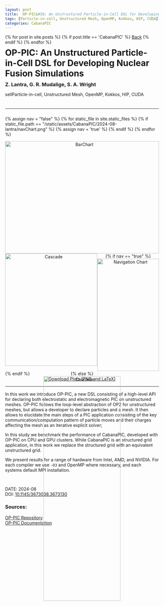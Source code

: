 ```yaml
---
layout: post
title:  OP-PIC&#58; An Unstructured Particle-in-Cell DSL for Developing Nuclear Fusion Simulations
tags: [Particle-in-cell, Unstructured Mesh, OpenMP, Kokkos, HIP, CUDA]
categories: CabanaPIC
---
```

<link rel="stylesheet" href="https://fonts.googleapis.com/css2?family=Material+Symbols+Outlined:opsz,wght,FILL,GRAD@20,400,0,0" />
{% for post in site.posts %}
  {% if post.title == 'CabanaPIC' %}
<a href="{{ site.baseurl }}{{ post.url }}">Back</a>
{% endif %}
{% endfor %}
<div class="dataHeader">
<h1 style="margin-top:9px;margin-bottom:0px;">OP-PIC&#58; An Unstructured Particle-in-Cell DSL for Developing Nuclear Fusion Simulations</h1>
<h3 style="margin-top:9px;margin-bottom:0px;">Z. Lantra, G. R. Mudalige, S. A. Wright</h3>
<s><p style="display: inline-block;"><span class="material-symbols-outlined">
sell</span>Particle-in-cell, Unstructured Mesh, OpenMP, Kokkos, HIP, CUDA</p></s>
</div>
<hr style="margin-top:24px;margin-bottom:24px;">


{% assign nav = "false" %}
{% for static_file in site.static_files %}
{% if static_file.path == "/static/assets/CabanaPIC/2024-08-lantra/navChart.png" %}
{% assign nav = 'true' %}
{% endif %} 
{% endfor %}

<div class="container">
<div class="top"><img src="{{ site.baseurl }}{% link static/assets/CabanaPIC/2024-08-lantra/barChart.png %}" alt="BarChart"/>
</div>
<div class="bottom">
{% if nav == "true" %}
<div class="colCascade"><img src="{{ site.baseurl }}{% link static/assets/CabanaPIC/2024-08-lantra/cascade.png %}" alt="Cascade" style="margin-right:2%;"/></div>
<div class="colNav"><img src="{{ site.baseurl }}{% link static/assets/CabanaPIC/2024-08-lantra/navChart.png %}" alt="Navigation Chart "/></div>
</div>
{% else %}
<div class="singleCol"><img src="{{ site.baseurl }}{% link static/assets/CabanaPIC/2024-08-lantra/cascade.png %}" alt="Cascade"/></div>
</div>
{% endif %}
</div>
<br>
<div class="plotsDownload"><a href="{{ site.baseurl }}{% link static/plots/CabanaPIC/2024-08-lantra/plots.zip %}" download>Download Plots (PNG and LaTeX)</a></div>
<hr style="margin-top:16px;margin-bottom:16px;">


In this work we introduce OP-PIC, a new DSL consisting of a high-level API for declaring both electrostatic and electromagnetic PIC on unstructured meshes. 
OP-PIC follows the loop-level abstraction of OP2 for unstructured meshes, but allows a developer to declare particles and a mesh. 
It then allows to elucidate the main steps of a PIC application consisting of the key communication/computation pattern of particle moves and their charges affecting the mesh as an iterative explicit solver;

In this study we benchmark the performance of CabanaPIC, developed with OP-PIC on CPU and GPU clusters. While CabanaPIC is an structured grid application, in this work we replace the structured grid with an equivalent unstructured grid.

We present results for a range of hardware from Intel, AMD, and NVIDIA. For each compiler we use `-O3` and OpenMP where necessary, and each systems default MPI installation.

<br>

DATE: 2024-08 <br>
DOI: [10.1145/3673038.3673130](https://doi.org/10.1145/3673038.3673130)
<h3>Sources:</h3>

<style>
.container{
    text-align: center;
  width: 100%;
  max-height: 736px;
  height: 100vw;
  margin: 0;
  max-width: 736px;
}
.top{
    
    height: 50%;
    width: 100%;
}
.bottom{
    height: 50%;
    width: 100%;
}
img{
    height: 100%;
}
.colCascade{
            float: left;
            width: 60%;
            height: 100%;
            vertical-align: middle;
}
.colNav{
            float: left;
            width: 40%;
            height: 100%;
            vertical-align: middle;
}
.singleCol{
            position: relative;
            width: 50%;
            height: 100%;
            left: 25%;
}
.plotsDownload{
  text-align: center;
}
</style>


[OP-PIC Repository](https://github.com/OP-DSL/OP-PIC)<br>[OP-PIC Documentation](https://zamanlantra.github.io/git_docs_test/index.html)<br>